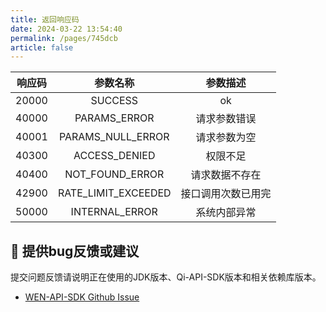 ```yaml
---
title: 返回响应码
date: 2024-03-22 13:54:40
permalink: /pages/745dcb
article: false
---
```


|  响应码  |        参数名称         |   参数描述    |
|:-----:|:-------------------:|:---------:|
| 20000 |       SUCCESS       |    ok     |
| 40000 |    PARAMS_ERROR     |  请求参数错误   |
| 40001 |  PARAMS_NULL_ERROR  |  请求参数为空   |
| 40300 |    ACCESS_DENIED    |   权限不足    |
| 40400 |   NOT_FOUND_ERROR   |  请求数据不存在  |
| 42900 | RATE_LIMIT_EXCEEDED | 接口调用次数已用完 |
| 50000 |   INTERNAL_ERROR    |  系统内部异常   |


## 🐞 提供bug反馈或建议

提交问题反馈请说明正在使用的JDK版本、Qi-API-SDK版本和相关依赖库版本。

* [WEN-API-SDK Github Issue](https://github.com/CCCshengjiang/wen-api-sdk/issues)

